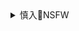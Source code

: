 <details><summary>慎入🔞NSFW</summary>

Not Safe For Work
![](https://upload.wikimedia.org/wikipedia/commons/thumb/d/d3/Biohazard_Symbol_Specification.png/210px-Biohazard_Symbol_Specification.png)

<details><summary><b>风险自理Use At Your Own Risk🈲</summary>

###

![]()

### HuaYan花の颜] VOL.049 芝芝Booty - 情趣黑丝+翘臀少女
https://www.meitulu.com/item/12511.html
![](https://img.gzhuibei.com/images/img/12511/1.jpg)

### MyGirl美媛馆] Vol.391 Flower朱可儿 - 魅惑极致的黑丝内衣写真
https://www.meitulu.com/item/20571.html
![](https://img.gzhuibei.com/images/img/20571/1.jpg)

### HuaYang花漾] Vol.154 模特@筱慧塞班旅拍第二套写真
https://www.meitulu.com/item/19048.html
![](https://img.gzhuibei.com/images/img/19048/2.jpg)

### YOUWU尤物馆] VOL.108 模特@温心怡性感情趣制服写真
https://www.meitulu.com/item/15798.html
![](https://img.gzhuibei.com/images/img/15798/2.jpg)
![](https://img.gzhuibei.com/images/img/15798/6.jpg)
![](https://img.gzhuibei.com/images/img/15798/7.jpg)

### XINGYAN星颜社] Vol.098 模特@唐思琪性感透视内衣写真
https://www.meitulu.com/item/16804.html
![](https://img.gzhuibei.com/images/img/16804/2.jpg)
![](https://img.gzhuibei.com/images/img/16804/3.jpg)
![](https://img.gzhuibei.com/images/img/16804/5.jpg)
![](https://img.gzhuibei.com/images/img/16804/9.jpg)
![](https://img.gzhuibei.com/images/img/16804/10.jpg)
![](https://img.gzhuibei.com/images/img/16804/12.jpg)
![](https://img.gzhuibei.com/images/img/16804/13.jpg)

</details>
</details>
